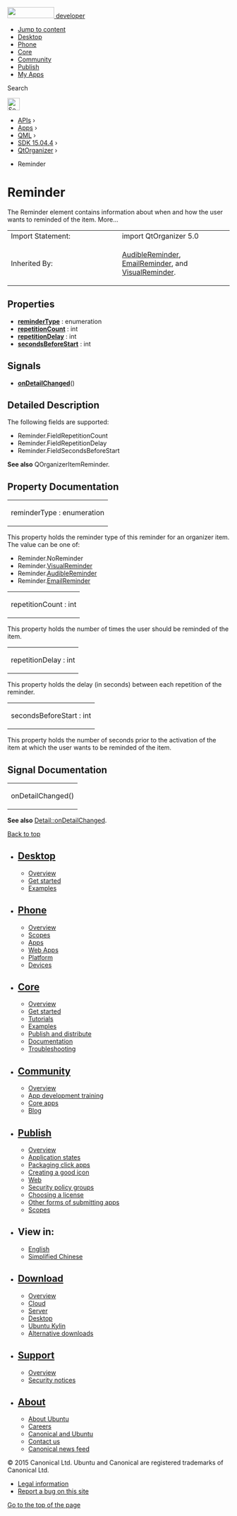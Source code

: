 <a href="https://developer.ubuntu.com/" class="logo-ubuntu"><img src="https://developer.ubuntu.com/assets/sites/ubuntu/latest/u/img/logos/logo-ubuntu-orange.svg" width="106" height="25" /> <span>developer</span></a>

-   [Jump to content](index.html#main-content)
-   [Desktop](https://developer.ubuntu.com/en/desktop/)
-   [Phone](https://developer.ubuntu.com/en/phone/)
-   [Core](https://developer.ubuntu.com/core)
-   [Community](https://developer.ubuntu.com/en/community/)
-   [Publish](https://developer.ubuntu.com/en/publish/)
-   [My Apps](https://myapps.developer.ubuntu.com/)

Search

<img src="https://developer.ubuntu.com/assets/sites/ubuntu/latest/u/img/search-white.svg" alt="Search" height="28" />

-   [APIs](../../../../index.html) ›
-   [Apps](../../../index.html) ›
-   [QML](../../index.html) ›
-   [SDK 15.04.4](../index.html) ›
-   [QtOrganizer](../QtOrganizer/index.html) ›

<!-- -->

-   Reminder

Reminder
========

<span class="subtitle"></span>
The Reminder element contains information about when and how the user wants to reminded of the item. More...

<table>
<colgroup>
<col width="50%" />
<col width="50%" />
</colgroup>
<tbody>
<tr class="odd">
<td>Import Statement:</td>
<td>import QtOrganizer 5.0</td>
</tr>
<tr class="even">
<td>Inherited By:</td>
<td><p><a href="../QtOrganizer.AudibleReminder/index.html">AudibleReminder</a>, <a href="../QtOrganizer.EmailReminder/index.html">EmailReminder</a>, and <a href="../QtOrganizer.VisualReminder/index.html">VisualReminder</a>.</p></td>
</tr>
</tbody>
</table>

<span id="properties"></span>
Properties
----------

-   ****[reminderType](index.html#reminderType-prop)**** : enumeration
-   ****[repetitionCount](index.html#repetitionCount-prop)**** : int
-   ****[repetitionDelay](index.html#repetitionDelay-prop)**** : int
-   ****[secondsBeforeStart](index.html#secondsBeforeStart-prop)**** : int

<span id="signals"></span>
Signals
-------

-   ****[onDetailChanged](index.html#onDetailChanged-signal)****()

<span id="details"></span>
Detailed Description
--------------------

The following fields are supported:

-   Reminder.FieldRepetitionCount
-   Reminder.FieldRepetitionDelay
-   Reminder.FieldSecondsBeforeStart

**See also** QOrganizerItemReminder.

Property Documentation
----------------------

<table>
<colgroup>
<col width="100%" />
</colgroup>
<tbody>
<tr class="odd">
<td><p><span id="reminderType-prop"></span><span class="name">reminderType</span> : <span class="type">enumeration</span></p></td>
</tr>
</tbody>
</table>

This property holds the reminder type of this reminder for an organizer item. The value can be one of:

-   Reminder.NoReminder
-   Reminder.[VisualReminder](../QtOrganizer.VisualReminder/index.html)
-   Reminder.[AudibleReminder](../QtOrganizer.AudibleReminder/index.html)
-   Reminder.[EmailReminder](../QtOrganizer.EmailReminder/index.html)

<table>
<colgroup>
<col width="100%" />
</colgroup>
<tbody>
<tr class="odd">
<td><p><span id="repetitionCount-prop"></span><span class="name">repetitionCount</span> : <span class="type">int</span></p></td>
</tr>
</tbody>
</table>

This property holds the number of times the user should be reminded of the item.

<table>
<colgroup>
<col width="100%" />
</colgroup>
<tbody>
<tr class="odd">
<td><p><span id="repetitionDelay-prop"></span><span class="name">repetitionDelay</span> : <span class="type">int</span></p></td>
</tr>
</tbody>
</table>

This property holds the delay (in seconds) between each repetition of the reminder.

<table>
<colgroup>
<col width="100%" />
</colgroup>
<tbody>
<tr class="odd">
<td><p><span id="secondsBeforeStart-prop"></span><span class="name">secondsBeforeStart</span> : <span class="type">int</span></p></td>
</tr>
</tbody>
</table>

This property holds the number of seconds prior to the activation of the item at which the user wants to be reminded of the item.

Signal Documentation
--------------------

<table>
<colgroup>
<col width="100%" />
</colgroup>
<tbody>
<tr class="odd">
<td><p><span id="onDetailChanged-signal"></span><span class="name">onDetailChanged</span>()</p></td>
</tr>
</tbody>
</table>

**See also** [Detail::onDetailChanged](../QtOrganizer.Detail/index.html#onDetailChanged-signal).

[Back to top](index.html#)

-   [Desktop](https://developer.ubuntu.com/en/desktop/)
    ---------------------------------------------------

    -   [Overview](https://developer.ubuntu.com/en/desktop/)
    -   [Get started](http://snapcraft.io/?utm_source=developer.ubuntu.com&utm_medium=devportal&utm_term=snaps%20snapcraft%20desktop&utm_content=menu&utm_campaign=duc_snappers)
    -   [Examples](https://github.com/ubuntu/snappy-playpen)

-   [Phone](https://developer.ubuntu.com/en/phone/)
    -----------------------------------------------

    -   [Overview](https://developer.ubuntu.com/en/phone/)
    -   [Scopes](https://developer.ubuntu.com/en/phone/scopes/)
    -   [Apps](https://developer.ubuntu.com/en/phone/apps/)
    -   [Web Apps](https://developer.ubuntu.com/en/phone/web/)
    -   [Platform](https://developer.ubuntu.com/en/phone/platform/)
    -   [Devices](https://developer.ubuntu.com/en/phone/devices/)

-   [Core](https://developer.ubuntu.com/core)
    -----------------------------------------

    -   [Overview](https://developer.ubuntu.com/core)
    -   [Get started](https://developer.ubuntu.com/core/get-started)
    -   [Tutorials](https://developer.ubuntu.com/core/tutorials)
    -   [Examples](https://developer.ubuntu.com/core/examples)
    -   [Publish and distribute](https://developer.ubuntu.com/core/publish-and-distribute)
    -   [Documentation](https://developer.ubuntu.com/core/documentation)
    -   [Troubleshooting](https://developer.ubuntu.com/core/troubleshooting)

-   [Community](https://developer.ubuntu.com/en/community/)
    -------------------------------------------------------

    -   [Overview](https://developer.ubuntu.com/en/community/)
    -   [App development training](https://developer.ubuntu.com/en/community/training/)
    -   [Core apps](https://developer.ubuntu.com/en/community/core-apps/)
    -   [Blog](https://developer.ubuntu.com/en/community/blog/)

-   [Publish](https://developer.ubuntu.com/en/publish/)
    ---------------------------------------------------

    -   [Overview](https://developer.ubuntu.com/en/publish/)
    -   [Application states](https://developer.ubuntu.com/en/publish/application-states/)
    -   [Packaging click apps](https://developer.ubuntu.com/en/publish/packaging-click-apps/)
    -   [Creating a good icon](https://developer.ubuntu.com/en/publish/creating-a-good-icon/)
    -   [Web](https://developer.ubuntu.com/en/publish/web/)
    -   [Security policy groups](https://developer.ubuntu.com/en/publish/security-policy-groups/)
    -   [Choosing a license](https://developer.ubuntu.com/en/publish/choosing-a-license/)
    -   [Other forms of submitting apps](https://developer.ubuntu.com/en/publish/other-forms-of-submitting-apps/)
    -   [Scopes](https://developer.ubuntu.com/en/publish/scopes/)

-   View in:
    --------

    -   [English](index.html "Change to language: English")
    -   [Simplified Chinese](index.html "Change to language: Simplified Chinese")

-   [Download](http://ubuntu.com/download/)
    ---------------------------------------

    -   [Overview](http://ubuntu.com/download)
    -   [Cloud](http://ubuntu.com/download/cloud)
    -   [Server](http://ubuntu.com/download/server)
    -   [Desktop](http://ubuntu.com/download/desktop)
    -   [Ubuntu Kylin](http://ubuntu.com/download/ubuntu-kylin)
    -   [Alternative downloads](http://ubuntu.com/download/alternative-downloads)

-   [Support](http://ubuntu.com/support/)
    -------------------------------------

    -   [Overview](http://ubuntu.com/support)
    -   [Security notices](http://www.ubuntu.com/usn/)

-   [About](http://ubuntu.com/about/)
    ---------------------------------

    -   [About Ubuntu](http://ubuntu.com/about/about-ubuntu)
    -   [Careers](http://www.canonical.com/careers)
    -   [Canonical and Ubuntu](http://ubuntu.com/about/canonical-and-ubuntu)
    -   [Contact us](http://ubuntu.com/about/contact-us)
    -   [Canonical news feed](http://insights.ubuntu.com/feed/)

© 2015 Canonical Ltd. Ubuntu and Canonical are registered trademarks of Canonical Ltd.

-   [Legal information](http://www.ubuntu.com/legal)
-   [Report a bug on this site](https://bugs.launchpad.net/developer-ubuntu-com/)

<span class="accessibility-aid">[Go to the top of the page](index.html#)</span>
